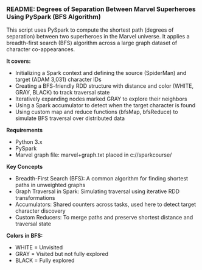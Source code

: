 ### README: Degrees of Separation Between Marvel Superheroes Using PySpark (BFS Algorithm)



This script uses PySpark to compute the shortest path (degrees of separation) between two superheroes in the Marvel universe. It applies a breadth-first search (BFS) algorithm across a large graph dataset of character co-appearances.



**It covers:**

* Initializing a Spark context and defining the source (SpiderMan) and target (ADAM 3,031) character IDs
* Creating a BFS-friendly RDD structure with distance and color (WHITE, GRAY, BLACK) to track traversal state
* Iteratively expanding nodes marked GRAY to explore their neighbors
* Using a Spark accumulator to detect when the target character is found
* Using custom map and reduce functions (bfsMap, bfsReduce) to simulate BFS traversal over distributed data



**Requirements**

* Python 3.x
* PySpark
* Marvel graph file: marvel+graph.txt placed in c://sparkcourse/



**Key Concepts**



* Breadth-First Search (BFS): A common algorithm for finding shortest paths in unweighted graphs
* Graph Traversal in Spark: Simulating traversal using iterative RDD transformations
* Accumulators: Shared counters across tasks, used here to detect target character discovery
* Custom Reducers: To merge paths and preserve shortest distance and traversal state





**Colors in BFS:**



* WHITE = Unvisited
* GRAY = Visited but not fully explored
* BLACK = Fully explored











